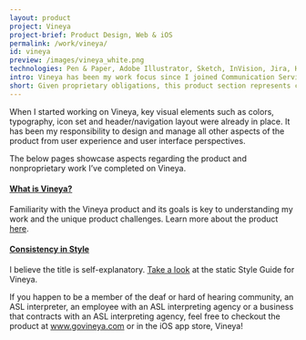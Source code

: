 ```yaml
---
layout: product
project: Vineya
project-brief: Product Design, Web & iOS
permalink: /work/vineya/
id: vineya
preview: /images/vineya_white.png
technologies: Pen & Paper, Adobe Illustrator, Sketch, InVision, Jira, HTML, CSS, Ember, Github
intro: Vineya has been my work focus since I joined Communication Service for the Deaf in October of 2015. As a member of the software development team, I walked into the very early stages of the product development and have seen the project through to release, and now focus on continuous improvements and feature additions.
short: Given proprietary obligations, this product section represents certain elements of my work on the Vineya product that are not limited by confidentiality.  
---
```


When I started working on Vineya, key visual elements such as colors, typography, icon set and header/navigation layout were already in place. It has been my responsibility to design and manage all other aspects of the product from user experience and user interface perspectives. 

The below pages showcase aspects regarding the product and 
nonproprietary work I’ve completed on Vineya. 

<div class="product-link">
    <h4><a href="/work/vineya/what-is-vineya">What is Vineya?</a></h4>
    <p>Familiarity with the Vineya product and its goals is key to understanding my work and the unique product challenges. Learn more about the product <a href="/work/vineya/what-is-vineya">here</a>.</p>
</div>

<div class="product-link">
    <h4><a href="/work/vineya/consistency-in-style">Consistency in Style</a></h4>
    <p>I believe the title is self-explanatory. <a href="/work/vineya/consistency-in-style">Take a look</a> at the static Style Guide for Vineya.</p>
</div>
<!-- 
<div class="product-link">
    <h4><a href="/work/vineya/preventing-user-error">Preventing User Error</a></h4>
    <p>Easily entering a job date and time when creating an interpreting job is a critical task for agency and business users, one that I originally did not solve for appropriately. <a href="/work/vineya/preventing-user-error">Check out</a> my improved solution.</p>
</div> -->

If you happen to be a member of the deaf or hard of hearing community, an ASL interpreter, an employee with an ASL interpreting agency or a business that contracts with an ASL interpreting agency, feel free to checkout the product at <a href="https://govineya.com/" target="_blank">www.govineya.com</a> or in the iOS app store, Vineya!
